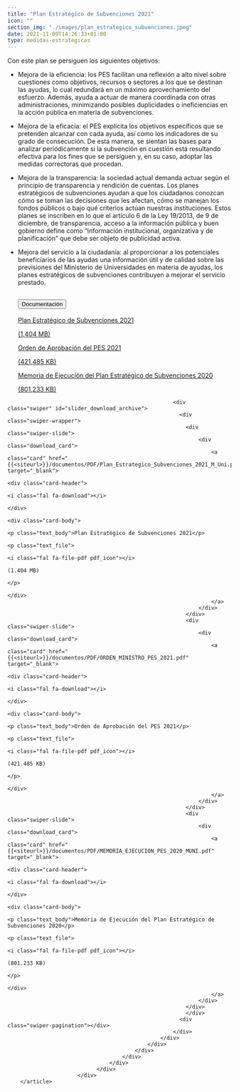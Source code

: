 ```yaml
---
title: "Plan Estratégico de Subvenciones 2021"
icon: ""
section_img: "./images/plan_estrategico_subvenciones.jpeg"
date: 2021-11-09T14:26:33+01:00
type: medidas-estrategicas
---
```

Con este plan se persiguen los siguientes objetivos:  
-	Mejora de la eficiencia: los PES facilitan una reflexión a alto nivel sobre cuestiones como objetivos, recursos o sectores a los que se destinan las ayudas, lo cual redundará en un máximo aprovechamiento del esfuerzo. Además, ayuda a actuar de manera coordinada con otras administraciones, minimizando posibles duplicidades o ineficiencias en la acción pública en materia de subvenciones. 

-	Mejora de la eficacia: el PES explicita los objetivos específicos que se pretenden alcanzar con cada ayuda, así como los indicadores de su grado de consecución. De esta manera, se sientan las bases para analizar periódicamente si la subvención en cuestión está resultando efectiva para los fines que se persiguen y, en su caso, adoptar las medidas correctoras que procedan. 

-	Mejora de la transparencia: la sociedad actual demanda actuar según el principio de transparencia y rendición de cuentas. Los planes estratégicos de subvenciones ayudan a que los ciudadanos conozcan cómo se toman las decisiones que les afectan, cómo se manejan los fondos públicos o bajo qué criterios actúan nuestras instituciones. Estos planes se inscriben en lo que el artículo 6 de la Ley 19/2013, de 9 de diciembre, de transparencia, acceso a la información pública y buen gobierno define como “información institucional, organizativa y de planificación” que debe ser objeto de publicidad activa.

-	Mejora del servicio a la ciudadanía: al proporcionar a los potenciales beneficiarios de las ayudas una información útil y de calidad sobre las previsiones del Ministerio de Universidades en materia de ayudas, los planes estratégicos de subvenciones contribuyen a mejorar el servicio prestado.
	 <section>
        <article>
            <div class="container">
                <div class="row justify-content-md-center">
                    <div class="col-md-10 content_collapse">
                        <div class="accordion accordion_alt" id="accordeonAlt">
                            <div class="accordion-item">
                                <h2 class="accordion-header" id="accordionAltHeading2">
                                    <button class="accordion-button expanded" type="button" data-bs-toggle="collapse" data-bs-target="#accordionAlt2" aria-expanded="false" aria-controls="accordionAlt2">
                                        <span class="icon"><i class="fas fa-file-pdf"></i></span>Documentación
                                    </button>
                                </h2>
                                <div id="accordionAlt2" class="accordion-collapse collapse show" aria-labelledby="accordionAltHeading2">
                                    <div class="accordion-body">
                                        <div id="section_link">
											<div class="container-fluid sp">
                                                <div class="row w-100">
                                                    <div class="col-lg-12 cards_download_cnt">
                                                        <div class="row jcc_mobile">
                                                            <div class="download_card">
                                                                <a class="card" href="{{<siteurl>}}/documentos/PDF/Plan_Estrategico_Subvenciones_2021_M_Uni.pdf" target="_blank">
                                                                    <div class="card-header">
                                                                        <i class="fal fa-download"></i>
                                                                    </div>
                                                                    <div class="card-body">
                                                                        <p class="text_body">Plan Estratégico de Subvenciones 2021</p>
                                                                        <p class="text_file">
                                                                            <i class="fal fa-file-pdf pdf_icon"></i>
                                                                            (1,404 MB)
                                                                        </p>
                                                                    </div>
                                                                </a>
                                                            </div>
                                                            <div class="download_card">
                                                                <a class="card" href="{{<siteurl>}}/documentos/PDF/ORDEN_MINISTRO_PES_2021.pdf" target="_blank">
                                                                    <div class="card-header">
                                                                        <i class="fal fa-download"></i>
                                                                    </div>
                                                                    <div class="card-body">
                                                                        <p class="text_body">Orden de Aprobación del PES 2021</p>
                                                                        <p class="text_file">
                                                                            <i class="fal fa-file-pdf pdf_icon"></i> (421,485 KB)
                                                                        </p>
                                                                    </div>
                                                                </a>
                                                            </div>
															<div class="download_card">
                                                                <a class="card" href="{{<siteurl>}}/documentos/PDF/MEMORIA_EJECUCION_PES_2020_MUNI.pdf" target="_blank">
                                                                    <div class="card-header">
                                                                        <i class="fal fa-download"></i>
                                                                    </div>
                                                                    <div class="card-body">
                                                                        <p class="text_body">Memoria de Ejecución del Plan Estratégico de Subvenciones 2020</p>
                                                                        <p class="text_file">
                                                                            <i class="fal fa-file-pdf pdf_icon"></i> (801,233 KB)
                                                                        </p>
                                                                    </div>
                                                                </a>
                                                            </div>
														</div>
                                                    </div>
<!-- MOBILE VERSION WITH SLIDER --> <div class="col-12" id="section_box_download_card_slider">
                                                        <div class="swiper" id="slider_download_archive">
                                                          <div class="swiper-wrapper">
                                                            <div class="swiper-slide">
                                                                <div class="download_card">
                                                                    <a class="card" href="{{<siteurl>}}/documentos/PDF/Plan_Estrategico_Subvenciones_2021_M_Uni.pdf" target="_blank">
                                                                        <div class="card-header">
                                                                            <i class="fal fa-download"></i>
                                                                        </div>
                                                                        <div class="card-body">
                                                                            <p class="text_body">Plan Estratégico de Subvenciones 2021</p>
                                                                            <p class="text_file">
                                                                                <i class="fal fa-file-pdf pdf_icon"></i> 
                                                                                 (1.404 MB)
                                                                            </p>
                                                                        </div>
                                                                    </a>
                                                                </div>
                                                            </div>
                                                            <div class="swiper-slide">
                                                                <div class="download_card">
                                                                    <a class="card" href="{{<siteurl>}}/documentos/PDF/ORDEN_MINISTRO_PES_2021.pdf" target="_blank">
                                                                        <div class="card-header">
                                                                            <i class="fal fa-download"></i>
                                                                        </div>
                                                                        <div class="card-body">
                                                                            <p class="text_body">Orden de Aprobación del PES 2021</p>
                                                                            <p class="text_file">
                                                                                <i class="fal fa-file-pdf pdf_icon"></i> 
                                                                                 (421.485 KB)
                                                                            </p>
                                                                        </div>
                                                                    </a>
                                                                </div>
                                                            </div>
															<div class="swiper-slide">
                                                                <div class="download_card">
                                                                    <a class="card" href="{{<siteurl>}}/documentos/PDF/MEMORIA_EJECUCION_PES_2020_MUNI.pdf" target="_blank">
                                                                        <div class="card-header">
                                                                            <i class="fal fa-download"></i>
                                                                        </div>
                                                                        <div class="card-body">
                                                                            <p class="text_body">Memoria de Ejecución del Plan Estratégico de Subvenciones 2020</p>
                                                                            <p class="text_file">
                                                                                <i class="fal fa-file-pdf pdf_icon"></i> 
                                                                                 (801.233 KB)
                                                                            </p>
                                                                        </div>
                                                                    </a>
                                                                </div>
                                                            </div>
															</div>
                                                          <div class="swiper-pagination"></div>
                                                        </div>
                                                    </div>
                                                </div>
                                            </div>
                                        </div>
                                    </div>
                                </div>
                          </div>
		</article> 
</section>
	
<!-- 
<div class="col-lg-12 box_card">
        <p>Recomendaciones del Ministerio de Universidades del para adaptar el curso universitario 2020-2021 a una presencialidad adaptada (</a><i class="fas fa-external-link-alt"></i> 498,446 KB) Actualizadas 1 de septiembre de 2020 </p>
    </div>
    <div class="col-lg-12 cards_download_cnt">
        <div class="row">
            <div class="download_card">
                <a class="card" href="Recomendaciones_del_Ministerio_de_Universidades_para_adaptar_curso.</a><i class="fas fa-external-link-alt"></i>" target="_blank">
                    <div class="card-header">
                        <i class="fal fa-download"></i>
                    </div>
                    <div class="card-body">
                        <p class="text_file">
                            <i class="fal fa-file-</a><i class="fas fa-external-link-alt"></i> </a><i class="fas fa-external-link-alt"></i>_icon"></i> 
                            <span class="tit">Recomendaciones_del_Ministerio_de_Universidades_para_adaptar_curso.</a><i class="fas fa-external-link-alt"></i></span> (234 KB)
                        </p>
                    </div>
                </a>
            </div>
        </div>
    </div>
-->
 